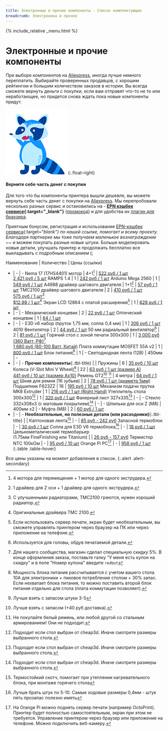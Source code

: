 ```yaml
---
title: Электронные и прочие компоненты - Список комплектующих
breadcrumb: Электроника и прочее
---
```


{% include_relative _menu.html %}

# Электронные и прочие компоненты
При выборе компонентов на [Aliexpress](http://got.by/2is018), иногда лучше немного переплатить. Выбирайте проверенных продавцов, с хорошим рейтингом и большим количеством заказов в истории. Вы всегда сможете вернуть деньги с покупки, если вам отправят что-то не то или неработающее, но придется снова ждать пока новые компоненты придут.

![](/assets/img/epn_racoon.png){:.float-right}
#### Верните себе часть денег с покупки
Для того что бы компоненты принтера вышли дешевле, вы можете вернуть себе часть денег с покупки на [Aliexpress](http://got.by/2is018).
Мы перепробовали несколько разных сервис и остановились на - **[EPN кэшбек сервисе](http://got.by/2is3bg){:target="_blank"}** ([промокод](http://got.by/2iqcfc)) и для удобства их [плагин для браузера](http://got.by/2iqck0).

Приятным бонусом, регистрация и использование [EPN-кэшбек сервиса](http://got.by/2is3bg){:target="_blank"} по нашей ссылке, помогает и всему проекту. Благодаря партнерке мы тоже получаем маленькое вознаграждение ~_~ и можем покупать разные новые штуки. Больше моделировать новые детали, улучшать принтер и продолжать бесплатно все выкладывать с подробным описанием (;

Наименование | Количество |  Цены (ссылки)
- | - | -
Nema 17 (17HS4401) мотор | 4+1[^for_extruder] | [522 руб / 1 шт](http://ali.pub/2irzum)<br/>[2 421 руб / 5 шт](http://ali.pub/2irzvs)
RAMPS 1.4 | 1 | [242 руб / 1 шт](http://ali.pub/2irzwy)
Arduino Mega 2560 | 1 | [549 руб / 1 шт](http://ali.pub/2irzxj)
A4988 драйвер шагового двигателя | 1+1[^drivers] | [57 руб / 1 шт](http://ali.pub/2is3mj)
TMC2100 драйвер шагового двигателя | 2 | [410 руб / 1 шт](http://ali.pub/2is3q1)<br/>[575 руб / 1 шт](http://ali.pub/2is43n)[^tmc_radiator]<br/>[$12.99 / 1 шт](http://bit.ly/redbot-tmc2100)[^tmc_original]
Экран LCD 12864 с платой расширения[^lcd] | 1 | [629 руб / 1 шт](http://ali.pub/2is4eq)
- | - | -
Механический концевик | 2 | [22 руб / 1 шт](http://ali.pub/2is4o2)
Оптический концевик | 1 | [64 / 1 шт](http://ali.pub/2is4q0)
- | - | -
E3D v6 набор (пруток 1,75 мм, сопла 0,4 мм) | 1 | [306 руб / 1 шт](http://ali.pub/2is4sx)
4010 Вентилятор | 2 | [44 руб / 1 шт](http://ali.pub/2is673)
50 мм радиальный вентилятор[^radial_fan] | 2 | [81 руб / 1 шт](http://ali.pub/2is6al)
Горячий стол с зоной печати 300х300 | 1 | [3 000 руб (360 Ватт, РФ)](http://bit.ly/redbot-table-cheap)[^cheap3d]<br/>[1 680 руб (80-100 Ватт, Китай)](http://ali.pub/2is6o7)
Плата коммутации MOSFET 55А v2 | 1 | [800 руб / 1 шт](http://bit.ly/redbot-mosfet-cheap2)
Блок питания[^power_supply] | 1 | -
Светодиодная лента (12В) | 450мм | -
- | - | -
**Прочие компоненты**{:.tbl-title} | |
Пружины | 6 | [35 руб / 10 шт](http://ali.pub/2isake)
Колеса (V-Slot Mini V Wheel)[^wheels] | 22 | [63 руб / 1 шт (размер А)](http://ali.pub/2isar0)<br/>[441 руб / 10 шт (размер Ах10)](http://ali.pub/2isatc)
Ремень GT2[^gt2] [^gt2_alert] | 4 метра | [64 руб / 1 шт](http://ali.pub/2isb39)
Шкив для ремня (16 зубьев) | 2 | [78 руб / 1 шт (диаметр 5мм)](http://ali.pub/2iscat)
Подшипник F623ZZ | 16 | [195 руб / 10 шт](http://ali.pub/2iscdx)
Механизм подачи прутка MK8 Extruder | 1 | [216 руб / 1 шт (Right Hand)](http://ali.pub/2iscnn)
Утеплитель стола 300x300[^if_cheap3d] | 1 | [320 руб / 1 шт](http://bit.ly/redbot-warm-cheap)
Фанерный лист 327х335[^if_cheap3d] | - | -
Стекло 332х308х3 (с матовым покрытием)[^if_cheap3d] | - | -
Шпильки для оси Z (М8) | 400мм х2 | -
Муфта (М8) | 2 | [60 руб / 1 шт](http://ali.pub/2isd30)
- | - | -
**Необязательные, но полезные детали (или расходники)**{:.tbl-title} | |
Каптоновая лента[^polyimide] | - | [85 руб - 242 руб](http://ali.pub/2ist4i)
Запасной термоблок | - | [30 руб / 1 шт](http://ali.pub/2ist80)
Сопла для E3D V6 термоблока[^nozzles] | - | [18 руб / 1 шт](http://ali.pub/2istbp)
Цельнометалический термобарьер<br>(1.75мм FineFinishing или Titanium) |  | [26 руб - 157 руб](http://ali.pub/2istm7)
Термистор NTC 100кОм | - | [95 руб / 10 шт](http://ali.pub/2istvq)
Orange Pi PC[^orange_pi] | - | [958 руб / 1 шт](http://ali.pub/2istxo)
{:.table .table-hover}

[^for_extruder]: 4 мотора для перемещения + 1 мотор для одного экструдера.
[^drivers]: 1 драйвер для Z оси + 1 драйвер для одного экструдера.
[^tmc_radiator]: С улучшенными радиаторами, TMC2100 греются, нужен хороший радиатор.
[^tmc_original]: Оригинальные драйвера TMC 2100.
[^lcd]: Если использовать сервер печати, экран будет необязательным, вы сможете управлять принтером через браузер на ПК или через приложение на телефоне.
[^radial_fan]: Используется для головы, обдув печатаемой детали.
[^cheap3d]: Для нашего сообщества, магазин сделал специальную скидку 5%. В конце оформления заказа, поставьте галку "У меня есть купон на скидку" и в поле "Номер купона" введите `redbot`
[^power_supply]: Мощность блока питания рассчитывается с учетом вашего стола. 10A для электроники + пиковое потребление столом + 30% запас. Если нехватает блока питания, то можно поставить второй блок питания отдельно для стола (плата коммутации позволяет).
[^wheels]: Лучше взять с запасом штуки 3-5
[^gt2]: Лучше взять с запасом (+40 руб доставка).
[^gt2_alert]: Не покупайте белый ремень, или любой другой со стальным армированием! Они не подходит.
[^if_cheap3d]: Подходит если стол выбран от cheap3d. Иначе смотрите размеры выбранного стола.
[^polyimide]: Термостойкий скотч, помогает при утеплении нагревательного блока, при монтаже горячего стола
[^nozzles]: Лучше брать штук по 5-10. Самые ходовые размеры 0,4мм - штук пять прозапас полезно иметь
[^orange_pi]: На Orange Pi можно поднять сервер печати (например OctoPrint). Принтер будет полностью самостоятельным, экран при этом не требуется. Управление принтером через браузер или приложение на телефоне. Можно подключить веб-камеру.

Все цены указаны на момент добавления в список.
{:.alert .alert-secondary}

<style>
    #fnref\:gt2_alert a,
    #fn\:gt2_alert{
        color: red;
        border-color: red;
    }
</style>